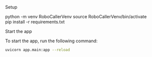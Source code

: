 Setup

python -m venv RoboCallerVenv
source RoboCallerVenv/bin/activate  
pip install -r requirements.txt

Start the app

To start the app, run the following command:

```bash
uvicorn app.main:app --reload
```